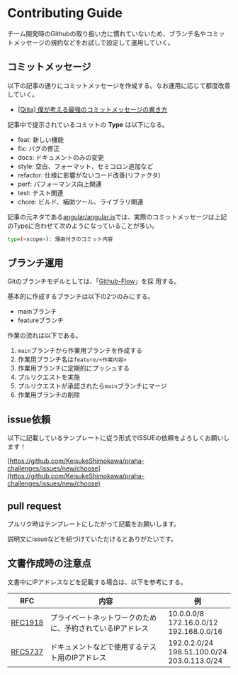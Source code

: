 # Contributing Guide

チーム開発時のGithubの取り扱い方に慣れていないため、ブランチ名やコミットメッセージの規約などをお試しで設定して運用していく。

## コミットメッセージ

以下の記事の通りにコミットメッセージを作成する。なお運用に応じて都度改善していく。

- [[Qiita] 僕が考える最強のコミットメッセージの書き方](https://qiita.com/konatsu_p/items/dfe199ebe3a7d2010b3e)

記事中で提示されているコミットの **Type** は以下になる。

- feat: 新しい機能
- fix: バグの修正
- docs: ドキュメントのみの変更
- style: 空白、フォーマット、セミコロン追加など
- refactor: 仕様に影響がないコード改善(リファクタ)
- perf: パフォーマンス向上関連
- test: テスト関連
- chore: ビルド、補助ツール、ライブラリ関連

記事の元ネタである[angular/angular.js](https://github.com/angular/angular.js/blob/master/DEVELOPERS.md#type)では、実際のコミットメッセージは上記のTypeに合わせて次のようになっていることが多い。

```bash
type(<scope>): 理由付きのコミット内容
```

## ブランチ運用

Gitのブランチモデルとしては、「[Github-Flow](http://scottchacon.com/2011/08/31/github-flow.html)」を採
用する。

基本的に作成するブランチは以下の2つのみにする。

- mainブランチ
- featureブランチ

作業の流れは以下である。

1. `main`ブランチから作業用ブランチを作成する
2. 作業用ブランチ名は`feature/<作業内容>`
3. 作業用ブランチに定期的にプッシュする
4. プルリクエストを実施
5. プルリクエストが承認されたら`main`ブランチにマージ
6. 作業用ブランチの削除

## issue依頼

以下に記載しているテンプレートに従う形式でISSUEの依頼をよろしくお願いします！

[https://github.com/KeisukeShimokawa/praha-challenges/issues/new/choose](https://github.com/KeisukeShimokawa/praha-challenges/issues/new/choose)

## pull request

プルリク時はテンプレートにしたがって記載をお願いします。

説明文にissueなどを紐づけていただけるとありがたいです。

## 文書作成時の注意点

文書中にIPアドレスなどを記載する場合は、以下を参考にする。

| RFC                                            | 内容                                                       | 例                                                | 
| ---------------------------------------------- | ---------------------------------------------------------- | ------------------------------------------------- | 
| [RFC1918](https://tools.ietf.org/html/rfc1918) | プライベートネットワークのために、予約されているIPアドレス | 10.0.0.0/8<br>172.16.0.0/12<br>192.168.0.0/16     | 
| [RFC5737](https://tools.ietf.org/html/rfc5737) | ドキュメントなどで使用するテスト用のIPアドレス             | 192.0.2.0/24<br>198.51.100.0/24<br>203.0.113.0/24 | 
